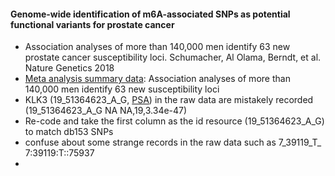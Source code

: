 #### Genome-wide identification of m6A-associated SNPs as potential functional variants for prostate cancer
* Association analyses of more than 140,000 men identify 63 new prostate cancer susceptibility loci. Schumacher, Al Olama, Berndt, et al. Nature Genetics 2018
* [Meta analysis summary data](http://practical.icr.ac.uk/blog/?page_id=8164): Association analyses of more than 140,000 men identify 63 new susceptibility loci
* KLK3 (19_51364623_A_G, [PSA](https://www.uniprot.org/uniprot/P07288)) in the raw data are mistakely recorded (19_51364623_A_G NA      NA,19,3.34e-47)
* Re-code and take the first column as the id resource (19_51364623_A_G) to match db153 SNPs
* confuse about some strange records in the raw data such as 7_39119_T_<CN2> 7:39119:T:<CN2>:75937
* 


